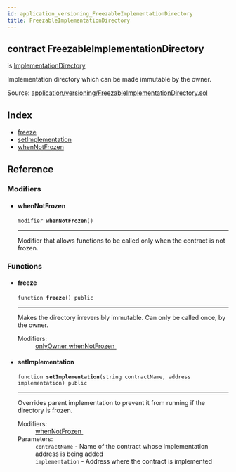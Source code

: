 ```yaml
---
id: application_versioning_FreezableImplementationDirectory
title: FreezableImplementationDirectory
---
```


<div class="contract-doc"><div class="contract"><h2 class="contract-header"><span class="contract-kind">contract</span> FreezableImplementationDirectory</h2><p class="base-contracts"><span>is</span> <a href="application_versioning_ImplementationDirectory.html">ImplementationDirectory</a></p><p class="description">Implementation directory which can be made immutable by the owner.</p><div class="source">Source: <a href="git+https://github.com/zeppelinos/zos-lib/blob/v0.1.12/contracts/application/versioning/FreezableImplementationDirectory.sol" target="_blank">application/versioning/FreezableImplementationDirectory.sol</a></div></div><div class="index"><h2>Index</h2><ul><li><a href="application_versioning_FreezableImplementationDirectory.html#freeze">freeze</a></li><li><a href="application_versioning_FreezableImplementationDirectory.html#setImplementation">setImplementation</a></li><li><a href="application_versioning_FreezableImplementationDirectory.html#whenNotFrozen">whenNotFrozen</a></li></ul></div><div class="reference"><h2>Reference</h2><div class="modifiers"><h3>Modifiers</h3><ul><li><div class="item modifier"><span id="whenNotFrozen" class="anchor-marker"></span><h4 class="name">whenNotFrozen</h4><div class="body"><code class="signature">modifier <strong>whenNotFrozen</strong><span>() </span></code><hr/><div class="description"><p>Modifier that allows functions to be called only when the contract is not frozen.</p></div></div></div></li></ul></div><div class="functions"><h3>Functions</h3><ul><li><div class="item function"><span id="freeze" class="anchor-marker"></span><h4 class="name">freeze</h4><div class="body"><code class="signature">function <strong>freeze</strong><span>() </span><span>public </span></code><hr/><div class="description"><p>Makes the directory irreversibly immutable. Can only be called once, by the owner.</p></div><dl><dt><span class="label-modifiers">Modifiers:</span></dt><dd><a href="ity_contracts_ownership_Ownable.html#onlyOwner">onlyOwner </a><a href="application_versioning_FreezableImplementationDirectory.html#whenNotFrozen">whenNotFrozen </a></dd></dl></div></div></li><li><div class="item function"><span id="setImplementation" class="anchor-marker"></span><h4 class="name">setImplementation</h4><div class="body"><code class="signature">function <strong>setImplementation</strong><span>(string contractName, address implementation) </span><span>public </span></code><hr/><div class="description"><p>Overrides parent implementation to prevent it from running if the directory is frozen.</p></div><dl><dt><span class="label-modifiers">Modifiers:</span></dt><dd><a href="application_versioning_FreezableImplementationDirectory.html#whenNotFrozen">whenNotFrozen </a></dd><dt><span class="label-parameters">Parameters:</span></dt><dd><div><code>contractName</code> - Name of the contract whose implementation address is being added</div><div><code>implementation</code> - Address where the contract is implemented</div></dd></dl></div></div></li></ul></div></div></div>
